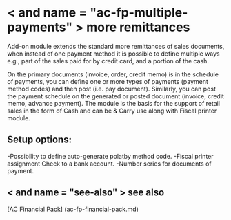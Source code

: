 ﻿---
Title: "more remittances"
Author: Autocont
Ms. custom: on
Ms date: 02/26/2018
reviewer: Ms.
Ms. suite:
Ms. _pltfrm tgt:
Ms. topic: article
MS Sales: dynamics-nav-2018
Ms. translationtype: Human Translation
Ms. sourcegitcommit: 
Ms. openlocfilehash: 
Ms. contentlocale: cs-cz
Ms. lasthandoff: 02/26/2018

---

# < and name = "ac-fp-multiple-payments" > </a> more remittances

Add-on module extends the standard more remittances of sales documents, when instead of one payment method it is possible to define multiple ways e.g., part of the sales paid for by credit card, and a portion of the cash.

On the primary documents (invoice, order, credit memo) is in the schedule of payments, you can define one or more types of payments (payment method codes) and then post (i.e. pay document). Similarly, you can post the payment schedule on the generated or posted document (invoice, credit memo, advance payment). The module is the basis for the support of retail sales in the form of Cash and can be & Carry use along with Fiscal printer module.

## Setup options:

-Possibility to define auto-generate polatby method code.
-Fiscal printer assignment Check to a bank account.
-Number series for documents of payment.


## < and name = "see-also" > </a> see also  
[AC Financial Pack] (ac-fp-financial-pack.md) 
